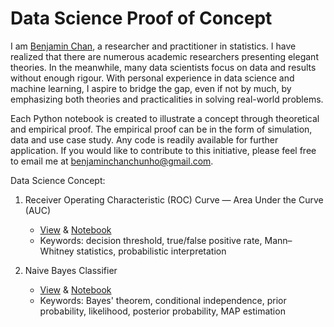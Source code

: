 # Data Science Proof of Concept
I am [Benjamin Chan](https://www.linkedin.com/in/benjamin-chan-chun-ho), a researcher and practitioner in statistics. I have realized that there are numerous academic researchers presenting elegant theories. In the meanwhile, many data scientists focus on data and results without enough rigour. With personal experience in data science and machine learning, I aspire to bridge the gap, even if not by much, by emphasizing both theories and practicalities in solving real-world problems.

Each Python notebook is created to illustrate a concept through theoretical and empirical proof. The empirical proof can be in the form of simulation, data and use case study. Any code is readily available for further application. If you would like to contribute to this initiative, please feel free to email me at benjaminchanchunho@gmail.com.

Data Science Concept:
1. Receiver Operating Characteristic (ROC) Curve — Area Under the Curve (AUC)
    * [View](https://nbviewer.jupyter.org/github/BenjaminChanChunHo/Data-Science-Proof-of-Concept/blob/master/ROC_AUC.ipynb) & [Notebook](https://github.com/BenjaminChanChunHo/Data-Science-Proof-of-Concept/blob/master/ROC_AUC.ipynb)
    * Keywords: decision threshold, true/false positive rate, Mann–Whitney statistics, probabilistic interpretation

2. Naive Bayes Classifier
    * [View](https://nbviewer.jupyter.org/github/BenjaminChanChunHo/Data-Science-Proof-of-Concept/blob/master/Naive%20Bayes.ipynb) & [Notebook](https://github.com/BenjaminChanChunHo/Data-Science-Proof-of-Concept/blob/master/Naive%20Bayes.ipynb)
    * Keywords: Bayes' theorem, conditional independence, prior probability, likelihood, posterior probability, MAP estimation
